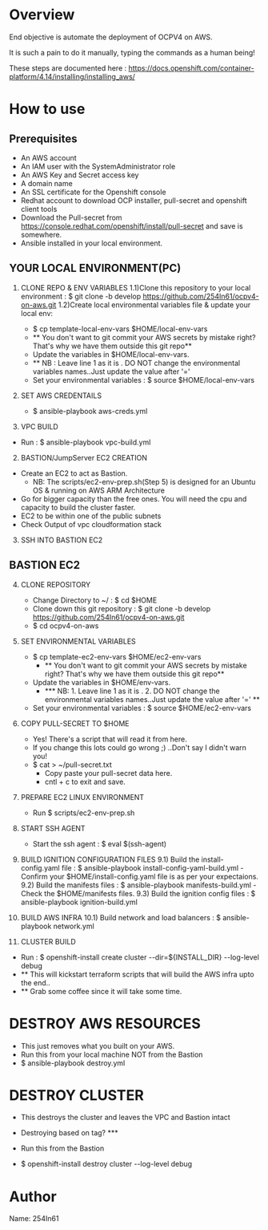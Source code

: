 Overview
========
End objective is automate the deployment of OCPV4 on AWS.

It is such a pain to do it manually, typing the commands as a human being!

These steps are documented here : https://docs.openshift.com/container-platform/4.14/installing/installing_aws/


How to use
==========

Prerequisites
--------------

- An AWS account 
- An IAM user with the SystemAdministrator role 
- An AWS Key and Secret access key
- A domain name 
- An SSL certificate for the Openshift console 
- Redhat account to download OCP installer, pull-secret and openshift client tools
- Download the Pull-secret from https://console.redhat.com/openshift/install/pull-secret and save is somewhere. 
- Ansible installed in your local environment.

YOUR LOCAL ENVIRONMENT(PC)
--------------------------
1. CLONE REPO & ENV VARIABLES
   1.1)Clone this repository to your local environment :  $ git clone -b develop https://github.com/254In61/ocpv4-on-aws.git
   1.2)Create local environmental variables file & update your local env: 
      - $ cp template-local-env-vars $HOME/local-env-vars 
      - ** You don't want to git commit your AWS secrets by mistake right? That's why we have them outside this git repo**
      - Update the variables in $HOME/local-env-vars. 
      - ** NB : Leave line 1 as it is . DO NOT change the environmental variables names..Just update the value after '='
      - Set your environmental variables : $ source $HOME/local-env-vars

2. SET AWS CREDENTAILS
   - $ ansible-playbook aws-creds.yml

1. VPC BUILD 
  
  - Run : $ ansible-playbook vpc-build.yml

2. BASTION/JumpServer EC2 CREATION
  - Create an EC2 to act as Bastion. 
     - NB: The scripts/ec2-env-prep.sh(Step 5) is designed for an Ubuntu OS & running on AWS ARM Architecture
  - Go for bigger capacity than the free ones. You will need the cpu and capacity to build the cluster faster.
  - EC2 to be within one of the public subnets
  - Check Output of vpc cloudformation stack

3. SSH INTO BASTION EC2

BASTION EC2
------------

4. CLONE REPOSITORY
   - Change Directory to ~/  : $ cd $HOME 
   - Clone down this git repository : $ git clone -b develop https://github.com/254In61/ocpv4-on-aws.git
   - $ cd ocpv4-on-aws

5. SET ENVIRONMENTAL VARIABLES
   - $ cp template-ec2-env-vars $HOME/ec2-env-vars 
     - ** You don't want to git commit your AWS secrets by mistake right? That's why we have them outside this git repo**
   - Update the variables in $HOME/env-vars. 
     - *** NB: 1. Leave line 1 as it is . 2. DO NOT change the environmental variables names..Just update the value after '=' **
   - Set your environmental variables : $ source $HOME/ec2-env-vars

6. COPY PULL-SECRET TO $HOME
   - Yes! There's a script that will read it from here.
   - If you change this lots could go wrong ;) ..Don't say I didn't warn you!
   - $ cat > ~/pull-secret.txt
     - Copy paste your pull-secret data here.
     - cntl + c to exit and save.

7. PREPARE EC2 LINUX ENVIRONMENT
   - Run $ scripts/ec2-env-prep.sh

8. START SSH AGENT
   - Start the ssh agent : $ eval $(ssh-agent)

9. BUILD IGNITION CONFIGURATION FILES
   9.1) Build the install-config.yaml file : $ ansible-playbook install-config-yaml-build.yml
       - Confirm your $HOME/install-config.yaml file is as per your expectaions.
   9.2) Build the manifests files : $ ansible-playbook manifests-build.yml
       - Check the $HOME/manifests files.
   9.3) Build the ignition config files : $ ansible-playbook ignition-build.yml

10. BUILD AWS INFRA
   10.1) Build network and load balancers : $ ansible-playbook network.yml
   
   
11. CLUSTER BUILD
   - Run : $ openshift-install create cluster --dir=${INSTALL_DIR} --log-level debug
   - ** This will kickstart terraform scripts that will build the AWS infra upto the end..
   - ** Grab some coffee since it will take some time.

DESTROY AWS RESOURCES
======================
- This just removes what you built on your AWS.
- Run this from your local machine NOT from the Bastion
- $ ansible-playbook destroy.yml

DESTROY CLUSTER
================
- This destroys the cluster and leaves the VPC and Bastion intact
- Destroying based on tag? ***
- Run this from the Bastion

- $ openshift-install destroy cluster --log-level debug
  

Author
======
Name: 254In61
